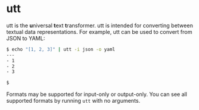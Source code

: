 # utt

utt is the **u**niversal **t**ext **t**ransformer. utt is intended for
converting between textual data representations. For example, utt can be used
to convert from JSON to YAML:

```bash
$ echo "[1, 2, 3]" | utt -i json -o yaml
---
- 1
- 2
- 3

$ 
```

Formats may be supported for input-only or output-only. You can see all
supported formats by running `utt` with no arguments.
